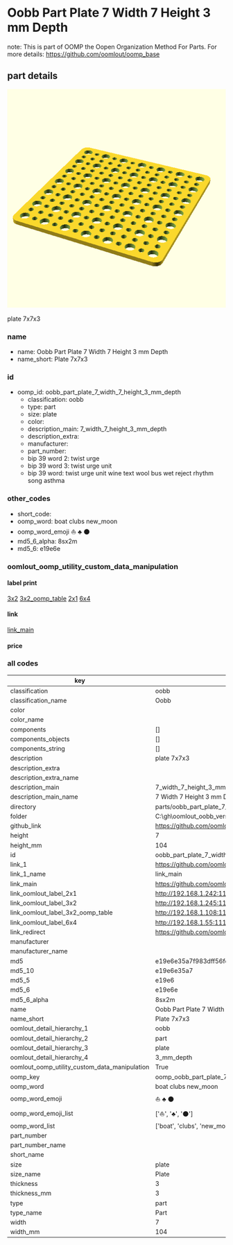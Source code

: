 # Oobb Part Plate 7 Width 7 Height 3 mm Depth  

note: This is part of OOMP the Oopen Organization Method For Parts. For more details: https://github.com/oomlout/oomp_base

##  part details
  

[![](3dpr.png)](3dpr.png)

plate 7x7x3



### name
* name: Oobb Part Plate 7 Width 7 Height 3 mm Depth
* name_short: Plate 7x7x3 
### id
* oomp_id: oobb_part_plate_7_width_7_height_3_mm_depth
  * classification: oobb
  * type: part
  * size: plate
  * color: 
  * description_main: 7_width_7_height_3_mm_depth
  * description_extra: 
  * manufacturer: 
  * part_number: 
  * bip 39 word 2: twist urge
  * bip 39 word 3: twist urge unit
  * bip 39 word: twist urge unit wine text wool bus wet reject rhythm song asthma

### other_codes
* short_code: 
* oomp_word: boat clubs new_moon
* oomp_word_emoji :boat: :clubs: :new_moon:
* md5_6_alpha: 8sx2m
* md5_6: e19e6e






### oomlout_oomp_utility_custom_data_manipulation
#### label print
[3x2](http://192.168.1.245:1112/?label=oomp%208sx2m)
[3x2_oomp_table](http://192.168.1.108:1112/?label=oomp%208sx2m)
[2x1](http://192.168.1.242:1112/?label=oomp%208sx2m)
[6x4](http://192.168.1.55:1112/?label=oomp%208sx2m)    

#### link

[link_main](https://github.com/oomlout/oomlout_oobb_version_4_generated_parts/tree/main/navigation_oomp/oobb/part/plate/7_width_7_height_3_mm_depth/part)                              

#### price







### all codes 
| key | value |  
| --- | --- |  
| classification | oobb |  
| classification_name | Oobb |  
| color |  |  
| color_name |  |  
| components | [] |  
| components_objects | [] |  
| components_string | [] |  
| description | plate 7x7x3 |  
| description_extra |  |  
| description_extra_name |  |  
| description_main | 7_width_7_height_3_mm_depth |  
| description_main_name | 7 Width 7 Height 3 mm Depth |  
| directory | parts/oobb_part_plate_7_width_7_height_3_mm_depth |  
| folder | C:\gh\oomlout_oobb_version_4_generated_parts\parts\oobb_part_plate_7_width_7_height_3_mm_depth |  
| github_link | https://github.com/oomlout/oomlout_oomp_part_src/tree/main/parts/oobb_part_plate_7_width_7_height_3_mm_depth |  
| height | 7 |  
| height_mm | 104 |  
| id | oobb_part_plate_7_width_7_height_3_mm_depth |  
| link_1 | https://github.com/oomlout/oomlout_oobb_version_4_generated_parts/tree/main/navigation_oomp/oobb/part/plate/7_width_7_height_3_mm_depth/part |  
| link_1_name | link_main |  
| link_main | https://github.com/oomlout/oomlout_oobb_version_4_generated_parts/tree/main/navigation_oomp/oobb/part/plate/7_width_7_height_3_mm_depth/part |  
| link_oomlout_label_2x1 | http://192.168.1.242:1112/?label=oomp%208sx2m |  
| link_oomlout_label_3x2 | http://192.168.1.245:1112/?label=oomp%208sx2m |  
| link_oomlout_label_3x2_oomp_table | http://192.168.1.108:1112/?label=oomp%208sx2m |  
| link_oomlout_label_6x4 | http://192.168.1.55:1112/?label=oomp%208sx2m |  
| link_redirect | https://github.com/oomlout/oomlout_oobb_version_4_generated_parts/tree/main/parts/oobb_plate_07_07_03 |  
| manufacturer |  |  
| manufacturer_name |  |  
| md5 | e19e6e35a7f983dff56fdfb9db7bdf5c |  
| md5_10 | e19e6e35a7 |  
| md5_5 | e19e6 |  
| md5_6 | e19e6e |  
| md5_6_alpha | 8sx2m |  
| name | Oobb Part Plate 7 Width 7 Height 3 mm Depth |  
| name_short | Plate 7x7x3  |  
| oomlout_detail_hierarchy_1 | oobb |  
| oomlout_detail_hierarchy_2 | part |  
| oomlout_detail_hierarchy_3 | plate |  
| oomlout_detail_hierarchy_4 | 3_mm_depth |  
| oomlout_oomp_utility_custom_data_manipulation | True |  
| oomp_key | oomp_oobb_part_plate_7_width_7_height_3_mm_depth |  
| oomp_word | boat clubs new_moon |  
| oomp_word_emoji | :boat: :clubs: :new_moon: |  
| oomp_word_emoji_list | [':boat:', ':clubs:', ':new_moon:'] |  
| oomp_word_list | ['boat', 'clubs', 'new_moon'] |  
| part_number |  |  
| part_number_name |  |  
| short_name |  |  
| size | plate |  
| size_name | Plate |  
| thickness | 3 |  
| thickness_mm | 3 |  
| type | part |  
| type_name | Part |  
| width | 7 |  
| width_mm | 104 |  
